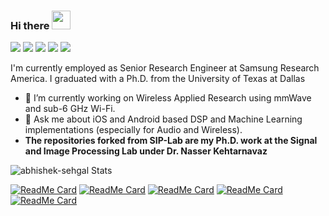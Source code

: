 ### Hi there <img src="https://raw.githubusercontent.com/MartinHeinz/MartinHeinz/master/wave.gif" width="30px">

<!--
**abhishek-sehgal/abhishek-sehgal** is a ✨ _special_ ✨ repository because its `README.md` (this file) appears on your GitHub profile.

Here are some ideas to get you started:

- 🔭 I’m currently working on ...
- 🌱 I’m currently learning ...
- 👯 I’m looking to collaborate on ...
- 🤔 I’m looking for help with ...
- 💬 Ask me about ...
- 📫 How to reach me: ...
- 😄 Pronouns: ...
- ⚡ Fun fact: ...
-->

![](https://img.shields.io/badge/Code-Python-informational?style=flat&logo=Python&color=2bbc8a)
![](https://img.shields.io/badge/Tools-TensorFlow-informational?style=flat&logo=TensorFlow&color=2bbc8a)
![](https://img.shields.io/badge/Tools-PyTorch-informational?style=flat&logo=PyTorch&logoColor=red&color=2bbc8a)
![](https://img.shields.io/badge/Tools-Keras-informational?style=flat&logo=Keras&color=2bbc8a)
![](https://img.shields.io/badge/Tools-SciKit-Learn-informational?style=flat&logo=SciKit-Learn&color=2bbc8a)


I'm currently employed as Senior Research Engineer at Samsung Research America. I graduated with a Ph.D. from the University of Texas at Dallas 

- 🔭 I’m currently working on Wireless Applied Research using mmWave and sub-6 GHz Wi-Fi.
- 💬 Ask me about iOS and Android based DSP and Machine Learning implementations (especially for Audio and Wireless).
- **The repositories forked from SIP-Lab are my Ph.D. work at the Signal and Image Processing Lab under Dr. Nasser Kehtarnavaz**

![abhishek-sehgal Stats](https://github-readme-stats.vercel.app/api?username=abhishek-sehgal&show_icons=true&theme=gotham)

[![ReadMe Card](https://github-readme-stats.vercel.app/api/pin/?username=SIP-Lab&repo=CNN-VAD&show_icons=true&theme=gotham)](https://github.com/SIP-Lab/CNN-VAD)
[![ReadMe Card](https://github-readme-stats.vercel.app/api/pin/?username=SIP-Lab&repo=Deep-Learning-Mobile&show_icons=true&theme=gotham)](https://github.com/SIP-Lab/Deep-Learning-Mobile)
[![ReadMe Card](https://github-readme-stats.vercel.app/api/pin/?username=SIP-Lab&repo=Integrated-Hearing-Aid-App&show_icons=true&theme=gotham)](https://github.com/SIP-Lab/Integrated-Hearing-Aid-App)
[![ReadMe Card](https://github-readme-stats.vercel.app/api/pin/?username=SIP-Lab&repo=iOS-TwoExternalMics&show_icons=true&theme=gotham)](https://github.com/iOS-TwoExternalMics)
[![ReadMe Card](https://github-readme-stats.vercel.app/api/pin/?username=SIP-Lab&repo=Smartphone-Research-Platform&show_icons=true&theme=gotham)](https://github.com/Smartphone-Research-Platform)
